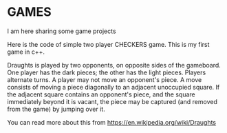 # GAMES
I am here sharing some game projects

Here is the code of simple two player CHECKERS game.
This is my first game in c++.

Draughts is played by two opponents, on opposite sides of the gameboard. 
One player has the dark pieces; the other has the light pieces. 
Players alternate turns. A player may not move an opponent's piece. 
A move consists of moving a piece diagonally to an adjacent unoccupied square. If the adjacent square contains an opponent's piece, and the square immediately beyond it is vacant, 
the piece may be captured (and removed from the game) by jumping over it.


You can read more about this from https://en.wikipedia.org/wiki/Draughts

